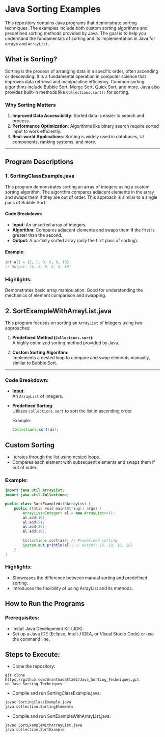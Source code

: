 




# Java Sorting Examples

This repository contains Java programs that demonstrate sorting techniques. The examples include both custom sorting algorithms and predefined sorting methods provided by Java. The goal is to help you understand the fundamentals of sorting and its implementation in Java for arrays and `ArrayList`.

## What is Sorting?
Sorting is the process of arranging data in a specific order, often ascending or descending. It is a fundamental operation in computer science that improves data retrieval and manipulation efficiency. Common sorting algorithms include Bubble Sort, Merge Sort, Quick Sort, and more. Java also provides built-in methods like `Collections.sort()` for sorting.

### Why Sorting Matters
1. **Improved Data Accessibility**: Sorted data is easier to search and process.
2. **Performance Optimization**: Algorithms like binary search require sorted input to work efficiently.
3. **Real-world Applications**: Sorting is widely used in databases, UI components, ranking systems, and more.

---

## Program Descriptions

### 1. SortingClassExample.java
This program demonstrates sorting an array of integers using a custom sorting algorithm. The algorithm compares adjacent elements in the array and swaps them if they are out of order. This approach is similar to a single pass of Bubble Sort.

#### Code Breakdown:
- **Input**: An unsorted array of integers.
- **Algorithm**: Compares adjacent elements and swaps them if the first is greater than the second.
- **Output**: A partially sorted array (only the first pass of sorting).

#### Example:
```java
int a[] = {2, 1, 9, 8, 6, 10};
// Output: [1, 2, 9, 8, 6, 10]
```
### Highlights:
Demonstrates basic array manipulation.
Good for understanding the mechanics of element comparison and swapping.

## 2. SortExampleWithArrayList.java
This program focuses on sorting an `ArrayList` of integers using two approaches:

1. **Predefined Method (`Collections.sort`)**:  
   A highly optimized sorting method provided by Java.

2. **Custom Sorting Algorithm**:  
   Implements a nested loop to compare and swap elements manually, similar to Bubble Sort.

---

### Code Breakdown:

- **Input**:  
  An `ArrayList` of integers.

- **Predefined Sorting**:  
  Utilizes `Collections.sort` to sort the list in ascending order.  

  Example:
  ```java
  Collections.sort(al);
  ```

## Custom Sorting
- Iterates through the list using nested loops.
- Compares each element with subsequent elements and swaps them if out of order.

### Example:
```java
import java.util.ArrayList;
import java.util.Collections;

public class SortExampleWithArrayList {
    public static void main(String[] args) {
        ArrayList<Integer> al = new ArrayList<>();
        al.add(10);
        al.add(5);
        al.add(20);
        al.add(18);
        
        Collections.sort(al); // Predefined sorting
        System.out.println(al); // Output: [5, 10, 18, 20]
    }
}
```
### Highlights:
- Showcases the difference between manual sorting and predefined sorting.
- Introduces the flexibility of using ArrayList and its methods.

## How to Run the Programs
### Prerequisites:
- Install Java Development Kit (JDK).
- Set up a Java IDE (Eclipse, IntelliJ IDEA, or Visual Studio Code) or use the command line.

## Steps to Execute:
- Clone the repository:
```
git clone https://github.com/Ananthadatta02/Java_Sorting_Techniques.git
cd Java_Sorting_Techniques
```
- Compile and run SortingClassExample.java:
```bash
javac SortingClassExample.java
java collection.SortingElements
```
- Compile and run SortExampleWithArrayList.java:
```
javac SortExampleWithArrayList.java
java collection.SortExample
```
